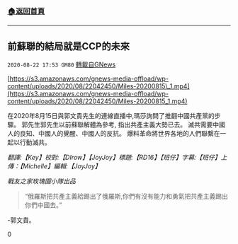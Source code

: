 ###  [:house:返回首頁](https://github.com/ourhimalayas/txt)
---

## 前蘇聯的結局就是CCP的未來
`2020-08-22 17:53 GM80` [轉載自GNews](https://gnews.org/zh-hant/312282/)

[https://s3.amazonaws.com/gnews-media-offload/wp-content/uploads/2020/08/22042450/Miles-20200815\_1.mp4](https://s3.amazonaws.com/gnews-media-offload/wp-content/uploads/2020/08/22042450/Miles-20200815_1.mp4)

在2020年8月15日與郭文貴先生的連線直播中,瑪莎詢問了推翻中國共產黨的步驟。 郭先生郭先生以前蘇聯解體為參考, 指出共產主義大勢已去。 滅共需要中國人的良知、中國人的覺醒、中國人的反抗。 爆料革命將世界各地的人們聯繫在一起以行動滅共。

*翻譯:【Key】校對:【DIrow】【JoyJoy】標題:【RD16】【班仔】字幕:【班仔】上傳：【Michelle】編輯:【JoyJoy】*

*戰友之家玫瑰園小隊出品*


> “俄羅斯把共產主義給踢出了俄羅斯,你們有沒有能力和勇氣把共產主義踢出你們中國去。”


-郭文貴。

0
